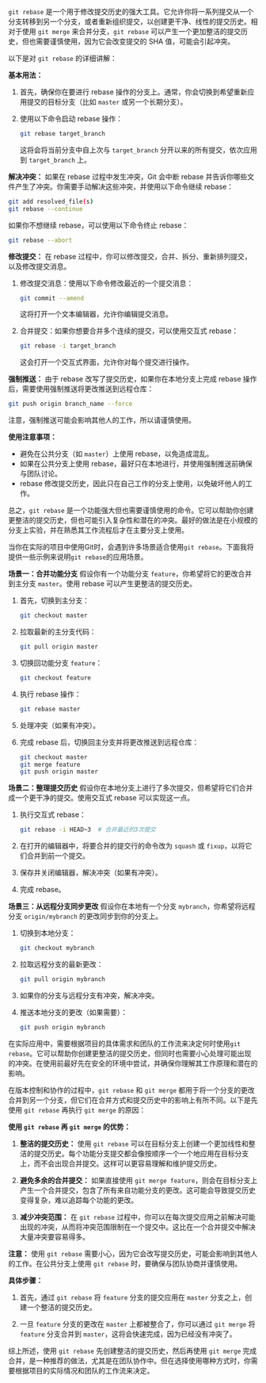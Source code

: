`git rebase` 是一个用于修改提交历史的强大工具。它允许你将一系列提交从一个分支转移到另一个分支，或者重新组织提交，以创建更干净、线性的提交历史。相对于使用 `git merge` 来合并分支，`git rebase` 可以产生一个更加整洁的提交历史，但也需要谨慎使用，因为它会改变提交的 SHA 值，可能会引起冲突。

以下是对 `git rebase` 的详细讲解：

**基本用法：**
1. 首先，确保你在要进行 rebase 操作的分支上。通常，你会切换到希望重新应用提交的目标分支（比如 `master` 或另一个长期分支）。

2. 使用以下命令启动 rebase 操作：
   ```sh
   git rebase target_branch
   ```
   这将会将当前分支中自上次与 `target_branch` 分开以来的所有提交，依次应用到 `target_branch` 上。

**解决冲突：**
如果在 rebase 过程中发生冲突，Git 会中断 rebase 并告诉你哪些文件产生了冲突。你需要手动解决这些冲突，并使用以下命令继续 rebase：
   ```sh
   git add resolved_file(s)
   git rebase --continue
   ```
   如果你不想继续 rebase，可以使用以下命令终止 rebase：
   ```sh
   git rebase --abort
   ```

**修改提交：**
在 rebase 过程中，你可以修改提交，合并、拆分、重新排列提交，以及修改提交消息。

1. 修改提交消息：使用以下命令修改最近的一个提交消息：
   ```sh
   git commit --amend
   ```
   这将打开一个文本编辑器，允许你编辑提交消息。

2. 合并提交：如果你想要合并多个连续的提交，可以使用交互式 rebase：
   ```sh
   git rebase -i target_branch
   ```
   这会打开一个交互式界面，允许你对每个提交进行操作。

**强制推送：**
由于 rebase 改写了提交历史，如果你在本地分支上完成 rebase 操作后，需要使用强制推送将更改推送到远程仓库：
   ```sh
   git push origin branch_name --force
   ```
   注意，强制推送可能会影响其他人的工作，所以请谨慎使用。

**使用注意事项：**
- 避免在公共分支（如 `master`）上使用 rebase，以免造成混乱。
- 如果在公共分支上使用 rebase，最好只在本地进行，并使用强制推送前确保与团队讨论。
- rebase 修改提交历史，因此只在自己工作的分支上使用，以免破坏他人的工作。

总之，`git rebase` 是一个功能强大但也需要谨慎使用的命令。它可以帮助你创建更整洁的提交历史，但也可能引入复杂性和潜在的冲突。最好的做法是在小规模的分支上实验，并在熟悉其工作流程后才在主要分支上使用。





当你在实际的项目中使用Git时，会遇到许多场景适合使用`git rebase`。下面我将提供一些示例来说明`git rebase`的应用场景。

**场景一：合并功能分支**
假设你有一个功能分支 `feature`，你希望将它的更改合并到主分支 `master`。使用 rebase 可以产生更整洁的提交历史。

1. 首先，切换到主分支：
   ```sh
   git checkout master
   ```

2. 拉取最新的主分支代码：
   ```sh
   git pull origin master
   ```

3. 切换回功能分支 `feature`：
   ```sh
   git checkout feature
   ```

4. 执行 rebase 操作：
   ```sh
   git rebase master
   ```

5. 处理冲突（如果有冲突）。

6. 完成 rebase 后，切换回主分支并将更改推送到远程仓库：
   ```sh
   git checkout master
   git merge feature
   git push origin master
   ```

**场景二：整理提交历史**
假设你在本地分支上进行了多次提交，但希望将它们合并成一个更干净的提交。使用交互式 rebase 可以实现这一点。

1. 执行交互式 rebase：
   ```sh
   git rebase -i HEAD~3  # 合并最近的3次提交
   ```

2. 在打开的编辑器中，将要合并的提交行的命令改为 `squash` 或 `fixup`，以将它们合并到前一个提交。

3. 保存并关闭编辑器，解决冲突（如果有冲突）。

4. 完成 rebase。

**场景三：从远程分支同步更改**
假设你在本地有一个分支 `mybranch`，你希望将远程分支 `origin/mybranch` 的更改同步到你的分支上。

1. 切换到本地分支：
   ```sh
   git checkout mybranch
   ```

2. 拉取远程分支的最新更改：
   ```sh
   git pull origin mybranch
   ```

3. 如果你的分支与远程分支有冲突，解决冲突。

4. 推送本地分支的更改（如果需要）：
   ```sh
   git push origin mybranch
   ```

在实际应用中，需要根据项目的具体需求和团队的工作流来决定何时使用`git rebase`。它可以帮助你创建更整洁的提交历史，但同时也需要小心处理可能出现的冲突。在使用前最好先在安全的环境中尝试，并确保你理解其工作原理和潜在的影响。


在版本控制和协作的过程中，`git rebase` 和 `git merge` 都用于将一个分支的更改合并到另一个分支，但它们在合并方式和提交历史中的影响上有所不同。以下是先使用 `git rebase` 再执行 `git merge` 的原因：

**使用 `git rebase` 再 `git merge` 的优势：**

1. **整洁的提交历史：** 使用 `git rebase` 可以在目标分支上创建一个更加线性和整洁的提交历史。每个功能分支提交都会像按顺序一个一个地应用在目标分支上，而不会出现合并提交。这样可以更容易理解和维护提交历史。

2. **避免多余的合并提交：** 如果直接使用 `git merge feature`，则会在目标分支上产生一个合并提交，包含了所有来自功能分支的更改。这可能会导致提交历史变得复杂，难以追踪每个功能的更改。

3. **减少冲突范围：** 在 `git rebase` 过程中，你可以在每次提交应用之前解决可能出现的冲突，从而将冲突范围限制在一个提交中。这比在一个合并提交中解决大量冲突要容易得多。

**注意：** 使用 `git rebase` 需要小心，因为它会改写提交历史，可能会影响到其他人的工作。在公共分支上使用 `git rebase` 时，要确保与团队协商并谨慎使用。

**具体步骤：**

1. 首先，通过 `git rebase` 将 `feature` 分支的提交应用在 `master` 分支之上，创建一个整洁的提交历史。

2. 一旦 `feature` 分支的更改在 `master` 上都被整合了，你可以通过 `git merge` 将 `feature` 分支合并到 `master`，这将会快速完成，因为已经没有冲突了。

综上所述，使用 `git rebase` 先创建整洁的提交历史，然后再使用 `git merge` 完成合并，是一种推荐的做法，尤其是在团队协作中。但在选择使用哪种方式时，你需要根据项目的实际情况和团队的工作流来决定。